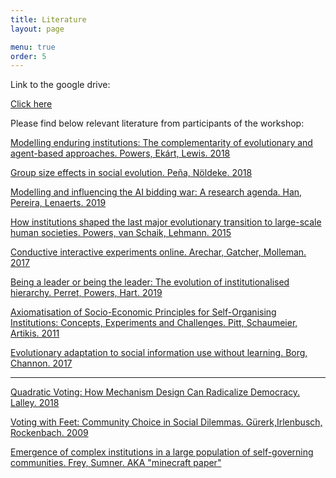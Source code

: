 ```yaml
---
title: Literature
layout: page

menu: true
order: 5
---
```


Link to the google drive:

[Click here](https://drive.google.com/drive/folders/1yi_gMZVtWyti0yBxTAjUyuLs2CJHeKYZ)

Please find below relevant literature from participants of the workshop:

[Modelling enduring institutions: The complementarity of evolutionary and agent-based approaches. Powers, Ekárt, Lewis. 2018](/assets/papers/PowersModellingApproaches.pdf)

[Group size effects in social evolution. Peña, Nöldeke. 2018](/assets/papers/PenaGroupEvolution.pdf)

[Modelling and influencing the AI bidding war: A research agenda. Han, Pereira, Lenaerts. 2019](/assets/papers/HanModellingAgenda.pdf)

[How institutions shaped the last major evolutionary transition to large-scale human societies. Powers, van Schaik, Lehmann. 2015](/assets/papers/PowersHowSocieties.pdf)

[Conductive interactive experiments online. Arechar, Gatcher, Molleman. 2017](/assets/papers/ArecharConductingOnline.pdf)

[Being a leader or being the leader: The evolution of institutionalised hierarchy. Perret, Powers, Hart. 2019](/assets/papers/PerretBeingHierarchy.pdf)

[Axiomatisation of Socio-Economic Principles for Self-Organising Institutions: Concepts, Experiments and Challenges. Pitt, Schaumeier, Artikis. 2011](/assets/papers/PittAxiomatisationChallenges.pdf)

[Evolutionary adaptation to social information use without learning. Borg, Channon. 2017](/assets/papers/BorgEvolutionaryLearning.pdf)

----
[Quadratic Voting: How Mechanism Design Can Radicalize Democracy. Lalley. 2018](https://www.aeaweb.org/articles?id=10.1257/pandp.20181002)

[Voting with Feet: Community Choice in Social Dilemmas. Gürerk,Irlenbusch, Rockenbach. 2009](https://papers.ssrn.com/sol3/papers.cfm?abstract_id=1526073)

[Emergence of complex institutions in a large population of self-governing communities. Frey, Sumner. AKA "minecraft paper"](https://arxiv.org/ftp/arxiv/papers/1804/1804.10312.pdf)